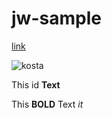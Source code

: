 # jw-sample


[link](http://naver.com)

![kosta](http://edu2.kosta.or.kr/assets/images/kosta2.png)

This id **Text**

This **BOLD** Text  _it_
